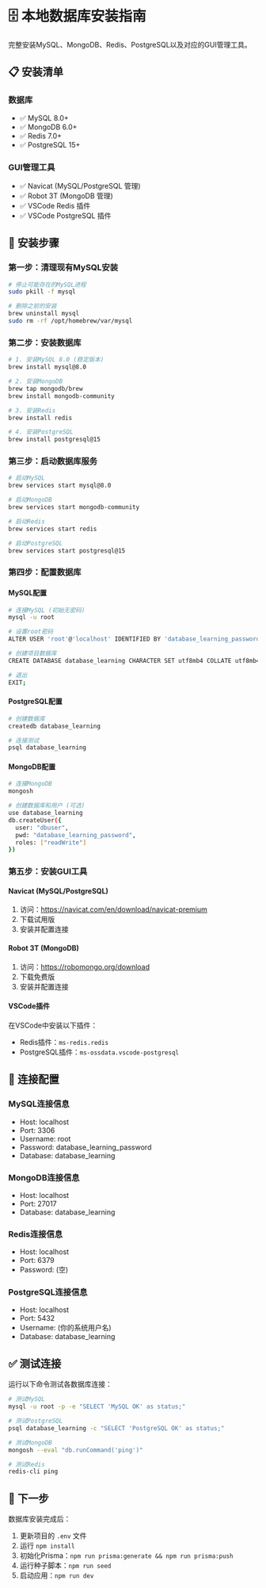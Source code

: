 # 🗄️ 本地数据库安装指南

完整安装MySQL、MongoDB、Redis、PostgreSQL以及对应的GUI管理工具。

## 📋 安装清单

### 数据库
- ✅ MySQL 8.0+
- ✅ MongoDB 6.0+
- ✅ Redis 7.0+
- ✅ PostgreSQL 15+

### GUI管理工具
- ✅ Navicat (MySQL/PostgreSQL 管理)
- ✅ Robot 3T (MongoDB 管理)
- ✅ VSCode Redis 插件
- ✅ VSCode PostgreSQL 插件

## 🚀 安装步骤

### 第一步：清理现有MySQL安装

```bash
# 停止可能存在的MySQL进程
sudo pkill -f mysql

# 删除之前的安装
brew uninstall mysql
sudo rm -rf /opt/homebrew/var/mysql
```

### 第二步：安装数据库

```bash
# 1. 安装MySQL 8.0 (稳定版本)
brew install mysql@8.0

# 2. 安装MongoDB
brew tap mongodb/brew
brew install mongodb-community

# 3. 安装Redis
brew install redis

# 4. 安装PostgreSQL
brew install postgresql@15
```

### 第三步：启动数据库服务

```bash
# 启动MySQL
brew services start mysql@8.0

# 启动MongoDB
brew services start mongodb-community

# 启动Redis
brew services start redis

# 启动PostgreSQL
brew services start postgresql@15
```

### 第四步：配置数据库

#### MySQL配置
```bash
# 连接MySQL (初始无密码)
mysql -u root

# 设置root密码
ALTER USER 'root'@'localhost' IDENTIFIED BY 'database_learning_password';

# 创建项目数据库
CREATE DATABASE database_learning CHARACTER SET utf8mb4 COLLATE utf8mb4_unicode_ci;

# 退出
EXIT;
```

#### PostgreSQL配置
```bash
# 创建数据库
createdb database_learning

# 连接测试
psql database_learning
```

#### MongoDB配置
```bash
# 连接MongoDB
mongosh

# 创建数据库和用户 (可选)
use database_learning
db.createUser({
  user: "dbuser",
  pwd: "database_learning_password",
  roles: ["readWrite"]
})
```

### 第五步：安装GUI工具

#### Navicat (MySQL/PostgreSQL)
1. 访问：https://navicat.com/en/download/navicat-premium
2. 下载试用版
3. 安装并配置连接

#### Robot 3T (MongoDB)
1. 访问：https://robomongo.org/download
2. 下载免费版
3. 安装并配置连接

#### VSCode插件
在VSCode中安装以下插件：
- Redis插件：`ms-redis.redis`
- PostgreSQL插件：`ms-ossdata.vscode-postgresql`

## 🔧 连接配置

### MySQL连接信息
- Host: localhost
- Port: 3306
- Username: root
- Password: database_learning_password
- Database: database_learning

### MongoDB连接信息
- Host: localhost
- Port: 27017
- Database: database_learning

### Redis连接信息
- Host: localhost
- Port: 6379
- Password: (空)

### PostgreSQL连接信息
- Host: localhost
- Port: 5432
- Username: (你的系统用户名)
- Database: database_learning

## ✅ 测试连接

运行以下命令测试各数据库连接：

```bash
# 测试MySQL
mysql -u root -p -e "SELECT 'MySQL OK' as status;"

# 测试PostgreSQL
psql database_learning -c "SELECT 'PostgreSQL OK' as status;"

# 测试MongoDB
mongosh --eval "db.runCommand('ping')"

# 测试Redis
redis-cli ping
```

## 🎯 下一步

数据库安装完成后：
1. 更新项目的 `.env` 文件
2. 运行 `npm install`
3. 初始化Prisma：`npm run prisma:generate && npm run prisma:push`
4. 运行种子脚本：`npm run seed`
5. 启动应用：`npm run dev`
